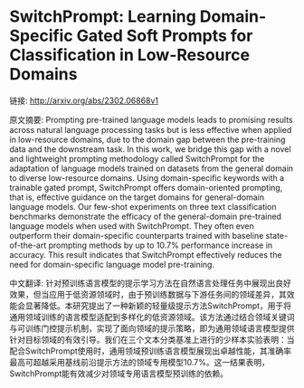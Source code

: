 # SwitchPrompt: Learning Domain-Specific Gated Soft Prompts for Classification in Low-Resource Domains

链接: http://arxiv.org/abs/2302.06868v1

原文摘要:
Prompting pre-trained language models leads to promising results across
natural language processing tasks but is less effective when applied in
low-resource domains, due to the domain gap between the pre-training data and
the downstream task. In this work, we bridge this gap with a novel and
lightweight prompting methodology called SwitchPrompt for the adaptation of
language models trained on datasets from the general domain to diverse
low-resource domains. Using domain-specific keywords with a trainable gated
prompt, SwitchPrompt offers domain-oriented prompting, that is, effective
guidance on the target domains for general-domain language models. Our few-shot
experiments on three text classification benchmarks demonstrate the efficacy of
the general-domain pre-trained language models when used with SwitchPrompt.
They often even outperform their domain-specific counterparts trained with
baseline state-of-the-art prompting methods by up to 10.7% performance increase
in accuracy. This result indicates that SwitchPrompt effectively reduces the
need for domain-specific language model pre-training.

中文翻译:
针对预训练语言模型的提示学习方法在自然语言处理任务中展现出良好效果，但当应用于低资源领域时，由于预训练数据与下游任务间的领域差异，其效能会显著降低。本研究提出了一种新颖的轻量级提示方法SwitchPrompt，用于将通用领域训练的语言模型适配到多样化的低资源领域。该方法通过结合领域关键词与可训练门控提示机制，实现了面向领域的提示策略，即为通用领域语言模型提供针对目标领域的有效引导。我们在三个文本分类基准上进行的少样本实验表明：当配合SwitchPrompt使用时，通用领域预训练语言模型展现出卓越性能，其准确率最高可超越采用基线前沿提示方法的领域专用模型10.7%。这一结果表明，SwitchPrompt能有效减少对领域专用语言模型预训练的依赖。
